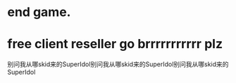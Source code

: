 # end game.
# free client reseller go brrrrrrrrrrr plz

别问我从哪skid来的SuperIdol别问我从哪skid来的SuperIdol别问我从哪skid来的SuperIdol

